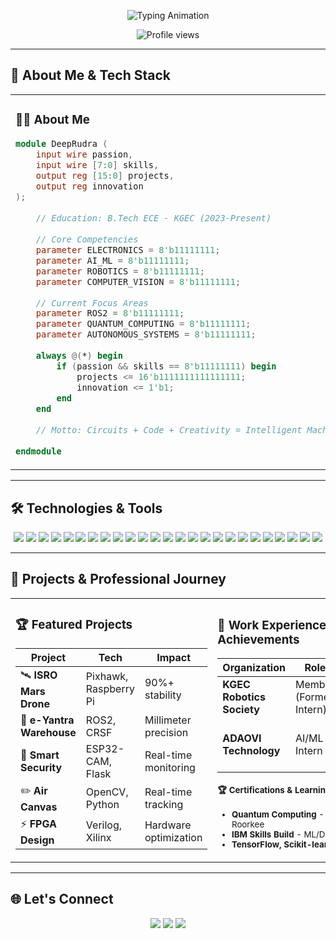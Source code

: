 <!-- ✨ ENHANCED HEADER -->
<p align="center">
  <img src="https://readme-typing-svg.herokuapp.com?size=28&duration=3000&color=00FFFF&center=true&vCenter=true&width=600&lines=Hi+%F0%9F%91%8B,+I'm+Deep+Rudra;Robotics+%26+AI+Enthusiast;Electronics+and+Communication+Engineer;Embedded+and+Full+Stack+Developer" alt="Typing Animation" />
</p>

<p align="center">
  <img src="https://komarev.com/ghpvc/?username=deeprudra&label=Profile%20Views&color=blueviolet&style=for-the-badge" alt="Profile views" />
</p>

---

## 🤖 About Me & Tech Stack

<table>
<tr>
<td width="50%">

### 👨‍💻 About Me
```verilog
module DeepRudra (
    input wire passion,
    input wire [7:0] skills,
    output reg [15:0] projects,
    output reg innovation
);
    
    // Education: B.Tech ECE - KGEC (2023-Present)
    
    // Core Competencies
    parameter ELECTRONICS = 8'b11111111;
    parameter AI_ML = 8'b11111111;
    parameter ROBOTICS = 8'b11111111;
    parameter COMPUTER_VISION = 8'b11111111;
    
    // Current Focus Areas
    parameter ROS2 = 8'b11111111;
    parameter QUANTUM_COMPUTING = 8'b11111111;
    parameter AUTONOMOUS_SYSTEMS = 8'b11111111;
    
    always @(*) begin
        if (passion && skills == 8'b11111111) begin
            projects <= 16'b1111111111111111;
            innovation <= 1'b1;
        end
    end
    
    // Motto: Circuits + Code + Creativity = Intelligent Machines!
    
endmodule
```

</td>
<td width="50%">

### 📊 GitHub Analytics
<p align="center">
  <img src="https://github-readme-stats.vercel.app/api?username=deeprudra04&show_icons=true&theme=tokyonight&hide_border=true&count_private=true" height="80"/>
  <img src="https://github-readme-streak-stats.herokuapp.com/?user=deeprudra04&theme=tokyonight&hide_border=true" height="80"/>
  <img src="https://github-readme-stats.vercel.app/api/top-langs/?username=deeprudra04&layout=compact&theme=tokyonight&hide_border=true&langs_count=5" height="80" />
</p>

</td>
</tr>
</table>

---

## 🛠️ Technologies & Tools
<p align="center">
  <img src="https://img.shields.io/badge/C-00599C?style=flat-square&logo=c&logoColor=white" />
  <img src="https://img.shields.io/badge/Python-3776AB?style=flat-square&logo=python&logoColor=white" />
  <img src="https://img.shields.io/badge/Verilog-FFD700?style=flat-square&logo=verilog&logoColor=black" />
  <img src="https://img.shields.io/badge/Assembly-6E4C13?style=flat-square&logo=amd&logoColor=white" />
  <img src="https://img.shields.io/badge/Bash-121011?style=flat-square&logo=gnubash&logoColor=white" />
  <img src="https://img.shields.io/badge/Raspberry%20Pi-C51A4A?style=flat-square&logo=raspberrypi&logoColor=white" />
  <img src="https://img.shields.io/badge/Arduino-00979D?style=flat-square&logo=arduino&logoColor=white" />
  <img src="https://img.shields.io/badge/ESP32-000000?style=flat-square&logo=espressif&logoColor=white" />
  <img src="https://img.shields.io/badge/Pixhawk-1C1C1C?style=flat-square&logo=drone&logoColor=white" />
  <img src="https://img.shields.io/badge/STM32-03234B?style=flat-square&logo=stmicroelectronics&logoColor=white" />
  <img src="https://img.shields.io/badge/Xilinx%20Vivado-EF3E42?style=flat-square&logo=xilinx&logoColor=white" />
  <img src="https://img.shields.io/badge/KiCad-314CB6?style=flat-square&logo=kicad&logoColor=white" />
  <img src="https://img.shields.io/badge/Cadence-CC0000?style=flat-square&logo=cadence&logoColor=white" />
  <img src="https://img.shields.io/badge/Proteus-00599C?style=flat-square&logo=proteus&logoColor=white" />
  <img src="https://img.shields.io/badge/ModelSim-FF6B35?style=flat-square&logo=mentor&logoColor=white" />
  <img src="https://img.shields.io/badge/MATLAB-FF6F00?style=flat-square&logo=mathworks&logoColor=white" />
  <img src="https://img.shields.io/badge/ROS2-22314E?style=flat-square&logo=ros&logoColor=white" />
  <img src="https://img.shields.io/badge/Flask-000000?style=flat-square&logo=flask&logoColor=white" />
  <img src="https://img.shields.io/badge/OpenCV-5C3EE8?style=flat-square&logo=opencv&logoColor=white" />
  <img src="https://img.shields.io/badge/TensorFlow-FF6F00?style=flat-square&logo=tensorflow&logoColor=white" />
  <img src="https://img.shields.io/badge/Scikit--learn-F7931E?style=flat-square&logo=scikit-learn&logoColor=white" />
  <img src="https://img.shields.io/badge/HTML5-E34F26?style=flat-square&logo=html5&logoColor=white" />
  <img src="https://img.shields.io/badge/CSS3-1572B6?style=flat-square&logo=css3&logoColor=white" />
  <img src="https://img.shields.io/badge/JavaScript-F7DF1E?style=flat-square&logo=javascript&logoColor=black" />
  <img src="https://img.shields.io/badge/Adobe%20Photoshop-31A8FF?style=flat-square&logo=adobephotoshop&logoColor=white" />
</p>

---

## 🚀 Projects & Professional Journey

<table>
<tr>
<td width="50%">

### 🏆 Featured Projects
<small>

| **Project** | **Tech** | **Impact** |
|-------------|----------|------------|
| 🛰 **ISRO Mars Drone** | Pixhawk, Raspberry Pi | 90%+ stability |
| 🤖 **e-Yantra Warehouse** | ROS2, CRSF | Millimeter precision |
| 🔐 **Smart Security** | ESP32-CAM, Flask | Real-time monitoring |
| ✏️ **Air Canvas** | OpenCV, Python | Real-time tracking |
| ⚡ **FPGA Design** | Verilog, Xilinx | Hardware optimization |

</small>

</td>
<td width="50%">

### 💼 Work Experience & Achievements
<small>

| **Organization** | **Role** | **Duration** |
|------------------|----------|--------------|
| **KGEC Robotics Society** | Member (Former Intern) | Mar 2024 – Present |
| **ADAOVI Technology** | AI/ML Intern | Jan 2024 – Mar 2024 |

#### 🏆 Certifications & Learning
- **Quantum Computing** - CDAC & IIT Roorkee
- **IBM Skills Build** - ML/DL/NLP
- **TensorFlow, Scikit-learn** - ADAOVI

</small>

</td>
</tr>
</table>


---

## 🌐 Let's Connect
<p align="center">
  <a href="mailto:deeprudradr@gmail.com"><img src="https://img.shields.io/badge/Gmail-EA4335?style=for-the-badge&logo=gmail&logoColor=white"/></a>
  <a href="https://www.linkedin.com/in/deeprudra"><img src="https://img.shields.io/badge/LinkedIn-0077B5?style=for-the-badge&logo=linkedin&logoColor=white"/></a>
  <a href="https://github.com/deeprudra"><img src="https://img.shields.io/badge/GitHub-181717?style=for-the-badge&logo=github&logoColor=white"/></a>
</p>

